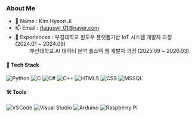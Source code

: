 ### About Me
- 🌻 Name : Kim Hyeon Ji
- 📫 Email : rlaguswl_01@naver.com
- 🌱 Experiences : 부경대학교 윈도우 플랫폼기반 IoT 시스템 개발자 과정 (2024.01 ~ 2024.09)<br>
&nbsp;&nbsp;&nbsp;&nbsp;&nbsp;&nbsp;&nbsp;&nbsp;&nbsp;&nbsp;부산대학교 AI 데이터 분석 풀스택 웹 개발자 과정 (2025.09 ~ 2026.03)

#### 🚀 Tech Stack
![Python](https://img.shields.io/badge/Python-3670A0?style=flat-square&logo=Python&logoColor=white)
![C](https://img.shields.io/badge/C-%2300599C.svg?style=flat-square&logo=C&logoColor=white)
![C#](https://img.shields.io/badge/C%23-%23239120.svg?style=flat-square&logo=CSharp&logoColor=white)
![C++](https://img.shields.io/badge/C++-%2300599C.svg?style=flat-square&logo=C%2B%2B&logoColor=white)
![HTML5](https://img.shields.io/badge/HTML5-%23E34F26.svg?style=flat-square&logo=HTML5&logoColor=white)
![CSS](https://img.shields.io/badge/CSS-%231572B6.svg?style=flat-square&logo=CSS3&logoColor=white)
![MSSQL](https://img.shields.io/badge/MSSQL-CC2927?style=flat-square&logo=microsoft%20sql%20server&logoColor=white)

#### 🛠️ Tools
![VSCode](https://img.shields.io/badge/VSCode-0078d7.svg?style=flat-square&logo=VSCode&logoColor=white)
![Visual Studio](https://img.shields.io/badge/Visual%20Studio-5C2D91.svg?style=flat-square&logo=Visual-Studio&logoColor=white)
![Arduino](https://img.shields.io/badge/-Arduino-00979D?style=flat-square&logo=Arduino&logoColor=white)
![Raspberry Pi](https://img.shields.io/badge/-RaspberryPi-C51A4A?style=flat-square&logo=Raspberry-Pi)
